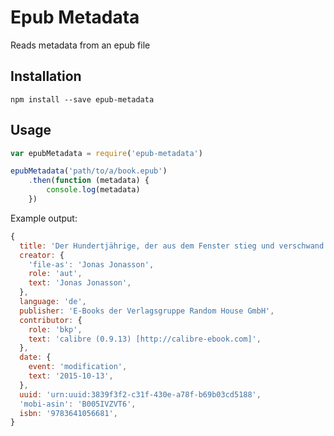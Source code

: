 # Epub Metadata

Reads metadata from an epub file


## Installation

`npm install --save epub-metadata`


## Usage

```js
var epubMetadata = require('epub-metadata')

epubMetadata('path/to/a/book.epub')
	.then(function (metadata) {
		console.log(metadata)
	})
```

Example output:

```js
{
  title: 'Der Hundertjährige, der aus dem Fenster stieg und verschwand',
  creator: {
    'file-as': 'Jonas Jonasson',
    role: 'aut',
    text: 'Jonas Jonasson',
  },
  language: 'de',
  publisher: 'E-Books der Verlagsgruppe Random House GmbH',
  contributor: {
    role: 'bkp',
    text: 'calibre (0.9.13) [http://calibre-ebook.com]',
  },
  date: {
    event: 'modification',
    text: '2015-10-13',
  },
  uuid: 'urn:uuid:3839f3f2-c31f-430e-a78f-b69b03cd5188',
  'mobi-asin': 'B005IVZVT6',
  isbn: '9783641056681',
}
```
